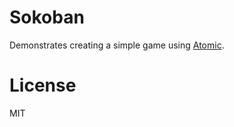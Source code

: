 # Sokoban
Demonstrates creating a simple game using [Atomic](https://github.com/mlanza/atomic).

# License
MIT
